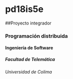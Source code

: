 # pd18is5e
##Proyecto integrador
### Programación distribuida
#### Ingeniería de Software
##### Facultad de Telemática
###### Universidad de Colima
